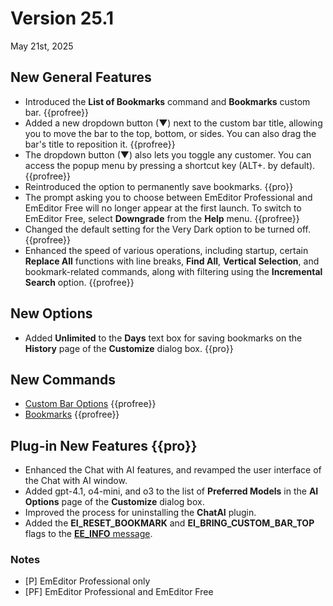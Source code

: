 # Version 25.1

May 21st, 2025

## New General Features

- Introduced the **List of Bookmarks** command and **Bookmarks** custom bar. {{profree}}
- Added a new dropdown button (&#9660;) next to the custom bar title, allowing you to move the bar to the top, bottom, or sides. You can also drag the bar's title to reposition it. {{profree}}
- The dropdown button (&#9660;) also lets you toggle any customer. You can access the popup menu by pressing a shortcut key (ALT+. by default). {{profree}}
- Reintroduced the option to permanently save bookmarks. {{pro}}
- The prompt asking you to choose between EmEditor Professional and EmEditor Free will no longer appear at the first launch. To switch to EmEditor Free, select **Downgrade** from the **Help** menu. {{profree}}
- Changed the default setting for the Very Dark option to be turned off. {{profree}}
- Enhanced the speed of various operations, including startup, certain **Replace All** functions with line breaks, **Find All**, **Vertical Selection**, and bookmark-related commands, along with filtering using the **Incremental Search** option. {{profree}}

## New Options

- Added **Unlimited** to the **Days** text box for saving bookmarks on the **History** page of the **Customize** dialog box. {{pro}}

## New Commands

- [Custom Bar Options](../cmd/window/pane_menu) {{profree}}
- [Bookmarks](../cmd/bookmarks/bookmark_bar) {{profree}}

## Plug-in New Features {{pro}}

- Enhanced the Chat with AI features, and revamped the user interface of the Chat with AI window.
- Added gpt-4.1, o4-mini, and o3 to the list of **Preferred Models** in the **AI Options** page of the **Customize** dialog box.
- Improved the process for uninstalling the **ChatAI** plugin.
- Added the **EI_RESET_BOOKMARK** and **EI_BRING_CUSTOM_BAR_TOP** flags to the [**EE\_INFO** message](../plugin/message/ee_info.md).

### Notes

- \[P\] EmEditor Professional only
- \[PF\] EmEditor Professional and EmEditor Free
